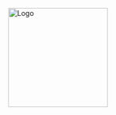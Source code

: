 <p align=”center”>
  <img width="200" height="200" src=""./src/core/images/logo.png" alt="Logo">
</p>

